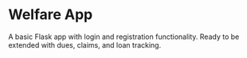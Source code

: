 # Welfare App

A basic Flask app with login and registration functionality. Ready to be extended with dues, claims, and loan tracking.